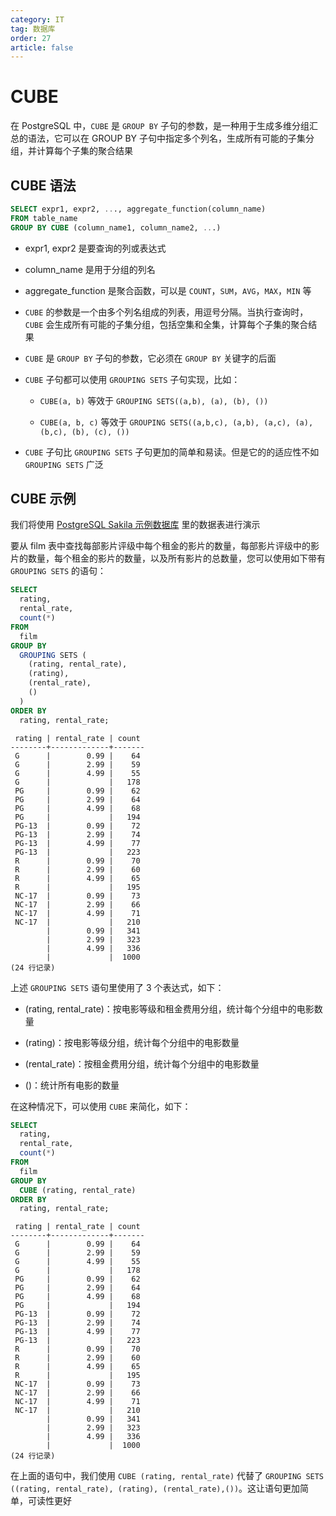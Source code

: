 ```yaml
---
category: IT
tag: 数据库
order: 27
article: false
---
```


# CUBE

在 PostgreSQL 中，`CUBE` 是 `GROUP BY` 子句的参数，是一种用于生成多维分组汇总的语法，它可以在 GROUP BY 子句中指定多个列名，生成所有可能的子集分组，并计算每个子集的聚合结果

## CUBE 语法

```sql
SELECT expr1, expr2, ..., aggregate_function(column_name)
FROM table_name
GROUP BY CUBE (column_name1, column_name2, ...)
```

- expr1, expr2 是要查询的列或表达式

- column_name 是用于分组的列名

- aggregate_function 是聚合函数，可以是 `COUNT`，`SUM`，`AVG`，`MAX`，`MIN` 等

- `CUBE` 的参数是一个由多个列名组成的列表，用逗号分隔。当执行查询时，`CUBE` 会生成所有可能的子集分组，包括空集和全集，计算每个子集的聚合结果

- `CUBE` 是 `GROUP BY` 子句的参数，它必须在 `GROUP BY` 关键字的后面

- `CUBE` 子句都可以使用 `GROUPING SETS` 子句实现，比如：

    - `CUBE(a, b)` 等效于 `GROUPING SETS((a,b), (a), (b), ())`

    - `CUBE(a, b, c)` 等效于 `GROUPING SETS((a,b,c), (a,b), (a,c), (a), (b,c), (b), (c), ())`

- `CUBE` 子句比 `GROUPING SETS` 子句更加的简单和易读。但是它的的适应性不如 `GROUPING SETS` 广泛

## CUBE 示例

我们将使用 [PostgreSQL Sakila 示例数据库](../start.md#sakila) 里的数据表进行演示

要从 film 表中查找每部影片评级中每个租金的影片的数量，每部影片评级中的影片的数量，每个租金的影片的数量，以及所有影片的总数量，您可以使用如下带有 `GROUPING SETS` 的语句：

```sql
SELECT
  rating,
  rental_rate,
  count(*)
FROM
  film
GROUP BY
  GROUPING SETS (
    (rating, rental_rate),
    (rating),
    (rental_rate),
    ()
  )
ORDER BY
  rating, rental_rate;
```

```text
 rating | rental_rate | count
--------+-------------+-------
 G      |        0.99 |    64
 G      |        2.99 |    59
 G      |        4.99 |    55
 G      |             |   178
 PG     |        0.99 |    62
 PG     |        2.99 |    64
 PG     |        4.99 |    68
 PG     |             |   194
 PG-13  |        0.99 |    72
 PG-13  |        2.99 |    74
 PG-13  |        4.99 |    77
 PG-13  |             |   223
 R      |        0.99 |    70
 R      |        2.99 |    60
 R      |        4.99 |    65
 R      |             |   195
 NC-17  |        0.99 |    73
 NC-17  |        2.99 |    66
 NC-17  |        4.99 |    71
 NC-17  |             |   210
        |        0.99 |   341
        |        2.99 |   323
        |        4.99 |   336
        |             |  1000
(24 行记录)
```

上述 `GROUPING SETS` 语句里使用了 3 个表达式，如下：

- (rating, rental_rate)：按电影等级和租金费用分组，统计每个分组中的电影数量

- (rating)：按电影等级分组，统计每个分组中的电影数量

- (rental_rate)：按租金费用分组，统计每个分组中的电影数量

- ()：统计所有电影的数量

在这种情况下，可以使用 `CUBE` 来简化，如下：

```sql
SELECT
  rating,
  rental_rate,
  count(*)
FROM
  film
GROUP BY
  CUBE (rating, rental_rate)
ORDER BY
  rating, rental_rate;
```

```text
 rating | rental_rate | count
--------+-------------+-------
 G      |        0.99 |    64
 G      |        2.99 |    59
 G      |        4.99 |    55
 G      |             |   178
 PG     |        0.99 |    62
 PG     |        2.99 |    64
 PG     |        4.99 |    68
 PG     |             |   194
 PG-13  |        0.99 |    72
 PG-13  |        2.99 |    74
 PG-13  |        4.99 |    77
 PG-13  |             |   223
 R      |        0.99 |    70
 R      |        2.99 |    60
 R      |        4.99 |    65
 R      |             |   195
 NC-17  |        0.99 |    73
 NC-17  |        2.99 |    66
 NC-17  |        4.99 |    71
 NC-17  |             |   210
        |        0.99 |   341
        |        2.99 |   323
        |        4.99 |   336
        |             |  1000
(24 行记录)
```

在上面的语句中，我们使用 `CUBE (rating, rental_rate)` 代替了 `GROUPING SETS ((rating, rental_rate), (rating), (rental_rate),())`。这让语句更加简单，可读性更好